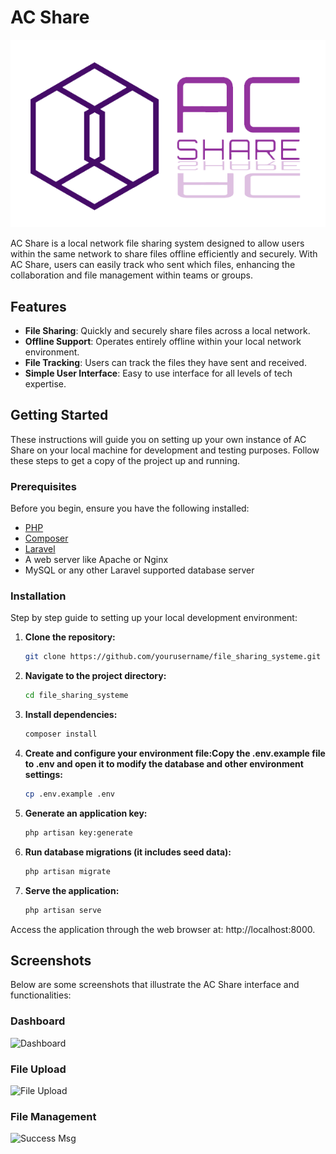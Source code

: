 # AC Share

![AC Share Logo](public/logo.png)

AC Share is a local network file sharing system designed to allow users within the same network to share files offline efficiently and securely. With AC Share, users can easily track who sent which files, enhancing the collaboration and file management within teams or groups.

## Features

- **File Sharing**: Quickly and securely share files across a local network.
- **Offline Support**: Operates entirely offline within your local network environment.
- **File Tracking**: Users can track the files they have sent and received.
- **Simple User Interface**: Easy to use interface for all levels of tech expertise.

## Getting Started

These instructions will guide you on setting up your own instance of AC Share on your local machine for development and testing purposes. Follow these steps to get a copy of the project up and running.

### Prerequisites

Before you begin, ensure you have the following installed:
- [PHP](https://www.php.net/)
- [Composer](https://getcomposer.org/)
- [Laravel](https://laravel.com/docs/installation)
- A web server like Apache or Nginx
- MySQL or any other Laravel supported database server

### Installation

Step by step guide to setting up your local development environment:

1. **Clone the repository:**

   ```bash
   git clone https://github.com/yourusername/file_sharing_systeme.git
2. **Navigate to the project directory:**

   ```bash
   cd file_sharing_systeme
3. **Install dependencies:**

   ```bash
   composer install
4. **Create and configure your environment file:Copy the .env.example file to .env and open it to modify the database and other environment settings:**

   ```bash
   cp .env.example .env
5. **Generate an application key:**

   ```bash
   php artisan key:generate
6. **Run database migrations (it includes seed data):**

   ```bash
   php artisan migrate
7. **Serve the application:**

   ```bash
   php artisan serve

Access the application through the web browser at: http://localhost:8000.

## Screenshots

Below are some screenshots that illustrate the AC Share interface and functionalities:

### Dashboard

![Dashboard](screenshots/dashboard.png)

### File Upload

![File Upload](screenshots/file_upload.png)

### File Management

![Success Msg](screenshots/success_msg.png)